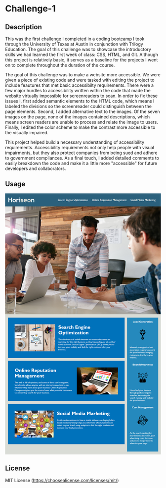 # Challenge-1

## Description
This was the first challenge I completed in a coding bootcamp I took through the University of Texas at Austin in conjunction with Trilogy Education. The goal of this challenge was to showcase the introductory skills we had learned the first week of class: CSS, HTML, and Git. Although this project is relatively basic, it serves as a baseline for the projects I went on to complete throughout the duration of the course.

The goal of this challenge was to make a website more accessible. We were given a piece of existing code and were tasked with editing the project to include feautures that met basic accessibilty requirements. There were a few major hurdles to accessibility written within the code that made the website virtually impossible for screenreaders to scan. In order to fix these issues I, first added semantic elements to the HTML code, which means I labeled the divisions so the screenreader could distinguish between the page elements. Second, I added alternative text to the images. Of the seven images on the page, none of the images contained descriptions, which means screen readers are unable to process and relate the image to users. Finally, I edited the color scheme to make the contrast more accessible to the visually impaired.

This project helped build a necessary understanding of accessibility requirements. Accessibility requirements not only help people with visual impairments, but they also protect companies from being sued and adhere to government compliances. As a final touch, I added detailed comments to easily breakdown the code and make it a little more "accessible" for future developers and collaborators.

## Usage
![link to website layout](images/WebsiteExample.png)

## License
MIT License (https://choosealicense.com/licenses/mit/)